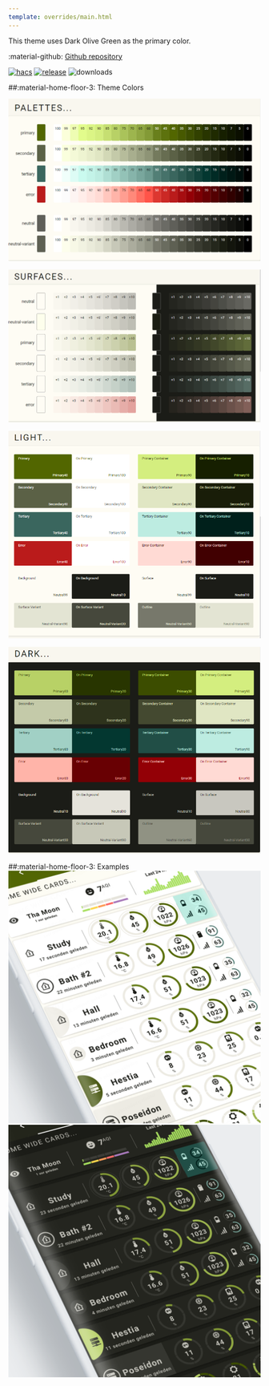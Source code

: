 ```yaml
---
template: overrides/main.html
---
```


This theme uses Dark Olive Green as the primary color.

:material-github: [Github repository][m3-theme-github-url]

[![hacs][hacs-badge]][hacs-url]
[![release][release-badge]][release-url]
![downloads][downloads-badge]

##:material-home-floor-3: Theme Colors


[![M3 Palettes]][M3 Palettes]

[![M3 Surfaces]][M3 Surfaces]

[![M3 Light]][M3 Light]

[![M3 Dark]][M3 Dark]

##:material-home-floor-3: Examples
[![M3 Example Light]][M3 Example Light]
[![M3 Example Dark]][M3 Example Dark]

<!---
  References to pictures...
--->

[M3 Palettes]: ../assets/screenshots/m3-theme-d07-palettes.png
[M3 Surfaces]: ../assets/screenshots/m3-theme-d07-surfaces.png
[M3 Light]: ../assets/screenshots/m3-theme-d07-light.png
[M3 Dark]: ../assets/screenshots/m3-theme-d07-dark.png

[M3 Example Light]: ../assets/screenshots/m3-example-d07-light.png
[M3 Example Dark]: ../assets/screenshots/m3-example-d07-dark.png

<!---
  References to external links...
--->

[sak-example-12-url]: https://swiss-army-knife.docs.amoebelabs.com/examples/example-12/
[m3-theme-github-url]: https://github.com/AmoebeLabs/HA-Theme_M3-07-DarkOliveGreen

<!-- Badges -->

[hacs-url]: https://github.com/hacs/default
[hacs-badge]: https://img.shields.io/badge/HACS-Default-41BDF5.svg?style=for-the-badge
[release-badge]: https://img.shields.io/github/v/release/AmoebeLabs/HA-Theme_M3-07-DarkOliveGreen?style=for-the-badge
[downloads-badge]: https://img.shields.io/github/downloads/AmoebeLabs/HA-Theme_M3-07-DarkOliveGreen/total?style=for-the-badge


<!-- References -->

[home-assistant]: https://www.home-assistant.io/
[home-assitant-theme-docs]: https://www.home-assistant.io/integrations/frontend/#defining-themes
[hacs]: https://hacs.xyz
[release-url]: https://github.com/AmoebeLabs/HA-Theme_M3-07-DarkOliveGreen/releases
[sak-docs-url]: https://swiss-army-knife.docs.amoebelabs.com/